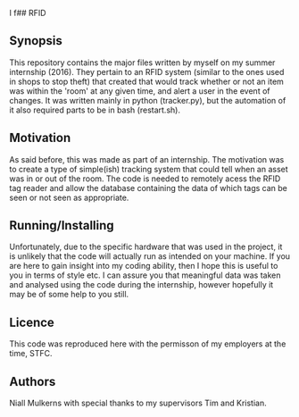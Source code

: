  I f## RFID

## Synopsis
This repository contains the major files written by myself on my summer internship (2016). They pertain to an RFID system (similar to the ones used in shops to stop theft) that  created that would track whether or not an item was within the 'room' at any given time, and alert a user in the event of changes. It was written mainly in python (tracker.py), but the automation of it also required parts to be in bash (restart.sh).

## Motivation
As said before, this was made as part of an internship. The motivation was to create a type of simple(ish) tracking system that could tell when an asset was in or out of the room. The code is needed to remotely acess the RFID tag reader and allow the database containing the data of which tags can be seen or not seen as appropriate. 

## Running/Installing
Unfortunately, due to the specific hardware that was used in the project, it is unlikely that the code will actually run as intended on your machine. If you are here to gain insight into my coding ability, then I hope this is useful to you in terms of style etc. I can assure you that meaningful data was taken and analysed using the code during the internship, however hopefully it may be of some help to you still. 

## Licence
This code was reproduced here with the permisson of my employers at the time, STFC.

## Authors
Niall Mulkerns with special thanks to my supervisors Tim and Kristian.
